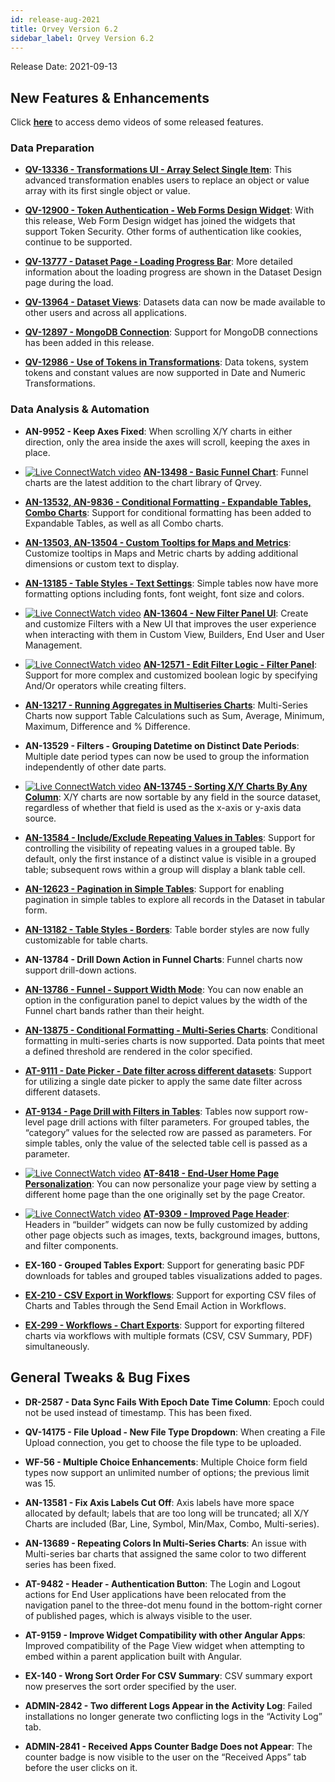 ```yaml
---
id: release-aug-2021
title: Qrvey Version 6.2
sidebar_label: Qrvey Version 6.2
---
```

<div style={{textAlign: "justify"}}>
Release Date: 2021-09-13


## New Features & Enhancements

Click <a href="/docs/video-training/release/version-6.2" target="_blank"> <strong>here</strong></a> to access demo videos of some released features.

### Data Preparation

* <a href="/docs/ui-docs/datasets/transformations#array-select-single-item" target="_blank"> <strong>QV-13336 - Transformations UI - Array Select Single Item</strong></a>: This advanced transformation enables users to replace an object or value array with its first single object or value.

* <a href="/docs/embedding/widgets/embedding-widgets-security-token" target="_blank"> <strong>QV-12900 - Token Authentication - Web Forms Design Widget</strong></a>: With this release, Web Form Design widget has joined the widgets that support Token Security. Other forms of authentication like cookies, continue to be supported.

* <a href="/docs/ui-docs/datasets/datasets#loading-data" target="_blank"> <strong>QV-13777 - Dataset Page - Loading Progress Bar</strong></a>: More detailed information about the loading progress are shown in the Dataset Design page during the load.

* <a href="/docs/ui-docs/datasets/datasets#enabling-dataset-sharing" target="_blank"><strong>QV-13964 - Dataset Views</strong></a>: Datasets data can now be made available to other users and across all applications.

* <a href="/docs/ui-docs/datasets/databases" target="_blank"> <strong>QV-12897 - MongoDB Connection</strong></a>: Support for MongoDB connections has been added in this release.

* <a href="/docs/ui-docs/datasets/transformations#numeric-transformations" target="_blank"> <strong>QV-12986 - Use of Tokens in Transformations</strong></a>: Data tokens, system tokens and constant values are now supported in Date and Numeric Transformations.


### Data Analysis & Automation

* <strong>AN-9952 - Keep Axes Fixed</strong>: When scrolling X/Y charts in either direction, only the area inside the axes will scroll, keeping the axes in place.

* <a href="/docs/video-training/release/version-6.2#funnel-charts" target="_blank" className="tooltip"><img alt="Live Connect" src="https://s3.amazonaws.com/cdn.qrvey.com/documentation_assets/release-notes/video_icon.png#thumbnail-20" className="video-icon-png" /><span className="tooltiptext">Watch video</span></a>  <a href="" target_blank></a> <a href="/docs/ui-docs/dataviews/chart-types#funnel-chart" target="_blank"> <strong>AN-13498 - Basic Funnel Chart</strong></a>: Funnel charts are the latest addition to the chart library of Qrvey. 

* <a href="/docs/ui-docs/dataviews/chart-builder#conditional-formatting" target="_blank"><strong>AN-13532, AN-9836 - Conditional Formatting - Expandable Tables, Combo Charts</strong></a>: Support for conditional formatting has been added to Expandable Tables, as well as all Combo charts.

* <a href="/docs/ui-docs/dataviews/chart-builder#tooltips" target="_blank"><strong>AN-13503, AN-13504 - Custom Tooltips for Maps and Metrics</strong></a>: Customize tooltips in Maps and Metric charts by adding additional dimensions or custom text to display.

* <a href="/docs/ui-docs/dataviews/chart-types#text-settings" target="_blank"><strong>AN-13185 - Table Styles - Text Settings</strong></a>: Simple tables now have more formatting options including fonts, font weight, font size and colors.

* <a href="/docs/video-training/release/version-6.2#new-filter-panel-ui" target="_blank" className="tooltip"><img alt="Live Connect" src="https://s3.amazonaws.com/cdn.qrvey.com/documentation_assets/release-notes/video_icon.png#thumbnail-20" className="video-icon-png" /><span className="tooltiptext">Watch video</span></a>  <a href="" target_blank></a><a href="/docs/ui-docs/filtering-data/introduction-to-filters" target="_blank"><strong>AN-13604 - New Filter Panel UI</strong></a>: Create and customize Filters with a New UI that improves the user experience when interacting with them in Custom View, Builders, End User and User Management.

* <a href="/docs/video-training/release/version-6.2#new-filter-panel-ui" target="_blank" className="tooltip"><img alt="Live Connect" src="https://s3.amazonaws.com/cdn.qrvey.com/documentation_assets/release-notes/video_icon.png#thumbnail-20" className="video-icon-png" /><span className="tooltiptext">Watch video</span></a>  <a href="" target_blank></a><a href="/docs/ui-docs/filtering-data/introduction-to-filters#filter-logic" target="_blank"><strong>AN-12571 - Edit Filter Logic - Filter Panel</strong></a>: Support for more complex and customized boolean logic by specifying And/Or operators while creating filters.

* <a href="/docs/ui-docs/dataviews/table-calculations" target="_blank"><strong>AN-13217 - Running Aggregates in Multiseries Charts</strong></a>: Multi-Series Charts now support Table Calculations such as Sum, Average, Minimum, Maximum, Difference and % Difference.

* <strong>AN-13529 - Filters - Grouping Datetime on Distinct Date Periods</strong>: Multiple date period types can now be used to group the information independently of other date parts.

* <a href="/docs/video-training/release/version-6.2#sorting-xy-charts-by-any-column" target="_blank" className="tooltip"><img alt="Live Connect" src="https://s3.amazonaws.com/cdn.qrvey.com/documentation_assets/release-notes/video_icon.png#thumbnail-20" className="video-icon-png" /><span className="tooltiptext">Watch video</span></a>  <a href="" target_blank></a> <a href="/docs/ui-docs/dataviews/chart-builder#sorting-the-data" target="_blank"><strong>AN-13745 - Sorting X/Y Charts By Any Column</strong></a>: X/Y charts are now sortable by any field in the source dataset, regardless of whether that field is used as the x-axis or y-axis data source.

* <a href="/docs/ui-docs/dataviews/chart-types/#text-settings" target="_blank"><strong>AN-13584 - Include/Exclude Repeating Values in Tables</strong></a>: Support for controlling the visibility of repeating values in a grouped table. By default, only the first instance of a distinct value is visible in a grouped table; subsequent rows within a group will display a blank table cell. 

* <a href="/docs/ui-docs/dataviews/chart-types/#allow-pagination-and-max-rows" target="_blank"><strong>AN-12623 - Pagination in Simple Tables</strong></a>: Support for enabling pagination in simple tables to explore all records in the Dataset in tabular form.

* <a href="/docs/ui-docs/dataviews/chart-types#properties-6" target="_blank"><strong>AN-13182 - Table Styles - Borders</strong></a>: Table border styles are now fully customizable for table charts.

* <strong>AN-13784 - Drill Down Action in Funnel Charts</strong>: Funnel charts now support drill-down actions.

* <a href="/docs/ui-docs/dataviews/chart-types#properties-3" target="_blank"><strong>AN-13786 - Funnel - Support Width Mode</strong></a>: You can now enable an option in the configuration panel to depict values by the width of the Funnel chart bands rather than their height.

* <a href="/docs/ui-docs/dataviews/chart-builder#conditional-formatting" target="_blank"><strong>AN-13875 - Conditional Formatting - Multi-Series Charts</strong></a>: Conditional formatting in multi-series charts is now supported. Data points that meet a defined threshold are rendered in the color specified.

* <a href="/docs/ui-docs/filtering-data/working-with-filters#date-picker" target="_blank"><strong>AT-9111 - Date Picker - Date filter across different datasets</strong></a>: Support for utilizing a single date picker to apply the same date filter across different datasets. 
 
* <a href="/docs/ui-docs/builders/pages_actions#page-drill" target="_blank"><strong>AT-9134 - Page Drill with Filters in Tables</strong></a>: Tables now support row-level page drill actions with filter parameters. For grouped tables, the “category” values for the selected row are passed as parameters. For simple tables, only the value of the selected table cell is passed as a parameter.

* <a href="/docs/video-training/release/version-6.2#end-user-homepage-personalization" target="_blank" className="tooltip"><img alt="Live Connect" src="https://s3.amazonaws.com/cdn.qrvey.com/documentation_assets/release-notes/video_icon.png#thumbnail-20" className="video-icon-png" /><span className="tooltiptext">Watch video</span></a>  <a href="" target_blank></a> <a href="/docs/ui-docs/eup-dashboards" target="_blank"><strong>AT-8418 - End-User Home Page Personalization</strong></a>: You can now personalize your page view by setting a different home page than the one originally set by the page Creator.

* <a href="/docs/video-training/release/version-6.2#builders---header-creator" target="_blank" className="tooltip"><img alt="Live Connect" src="https://s3.amazonaws.com/cdn.qrvey.com/documentation_assets/release-notes/video_icon.png#thumbnail-20" className="video-icon-png" /><span className="tooltiptext">Watch video</span></a>  <a href="/docs/ui-docs/builders/pages#page-header" target="_blank"><strong>AT-9309 - Improved Page Header</strong></a>: Headers in “builder” widgets can now be fully customized by adding other page objects such as images, texts, background images, buttons, and filter components.

* <strong>EX-160 - Grouped Tables Export</strong>: Support for generating basic PDF downloads for tables and grouped tables visualizations added to pages.

* <a href="/docs/ui-docs/automation/send-actions#send-an-email" target="_blank"><strong>EX-210 - CSV Export in Workflows</strong></a>: Support for exporting CSV files of Charts and Tables through the Send Email Action in Workflows.

* <a href="/docs/ui-docs/automation/send-actions#export-chart" target="_blank"><strong>EX-299 - Workflows - Chart Exports</strong></a>: Support for exporting filtered charts via workflows with multiple formats (CSV, CSV Summary, PDF) simultaneously.


## General Tweaks & Bug Fixes

* <strong>DR-2587 - Data Sync Fails With Epoch Date Time Column</strong>: Epoch could not be used instead of timestamp. This has been fixed.

* <strong>QV-14175 - File Upload - New File Type Dropdown</strong>: When creating a File Upload connection, you get to choose the file type to be uploaded.

* <strong>WF-56 - Multiple Choice Enhancements</strong>: Multiple Choice form field types now support an unlimited number of options; the previous limit was 15.

* <strong>AN-13581 - Fix Axis Labels Cut Off</strong>: Axis labels have more space allocated by default; labels that are too long will be truncated; all X/Y Charts are included (Bar, Line, Symbol, Min/Max, Combo, Multi-series).

* <strong>AN-13689 - Repeating Colors In Multi-Series Charts</strong>: An issue with Multi-series bar charts that assigned the same color to two different series has been fixed.

* <strong>AT-9482 - Header - Authentication Button</strong>: The Login and Logout actions for End User applications have been relocated from the navigation panel to the three-dot menu found in the bottom-right corner of published pages, which is always visible to the user.

* <strong>AT-9159 - Improve Widget Compatibility with other Angular Apps</strong>: Improved compatibility of the Page View widget when attempting to embed within a parent application built with Angular.

* <strong>EX-140 - Wrong Sort Order For CSV Summary</strong>: CSV summary export now preserves the sort order specified by the user.

* <strong>ADMIN-2842 - Two different Logs Appear in the Activity Log</strong>: Failed installations no longer generate two conflicting logs in the “Activity Log” tab.

* <strong>ADMIN-2841 - Received Apps Counter Badge Does not Appear</strong>: The counter badge is now visible to the user on the “Received Apps” tab before the user clicks on it.

</div>